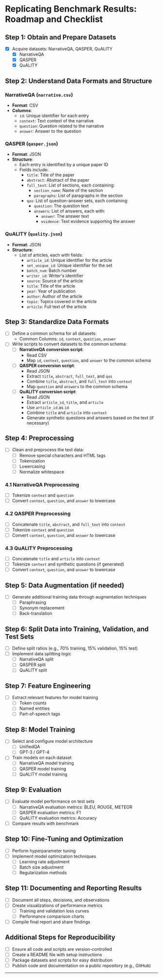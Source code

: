 # Replicating Benchmark Results: Roadmap and Checklist

## Step 1: Obtain and Prepare Datasets
- [x] Acquire datasets: NarrativeQA, QASPER, QuALITY
  - [x] NarrativeQA
  - [x] QASPER
  - [x] QuALITY

## Step 2: Understand Data Formats and Structure
### NarrativeQA (`narrative.csv`)
- **Format**: CSV
- **Columns**:
  - `id`: Unique identifier for each entry
  - `context`: Text context of the narrative
  - `question`: Question related to the narrative
  - `answer`: Answer to the question

### QASPER (`qasper.json`)
- **Format**: JSON
- **Structure**:
  - Each entry is identified by a unique paper ID
  - Fields include:
    - `title`: Title of the paper
    - `abstract`: Abstract of the paper
    - `full_text`: List of sections, each containing:
      - `section_name`: Name of the section
      - `paragraphs`: List of paragraphs in the section
    - `qas`: List of question-answer sets, each containing:
      - `question`: The question text
      - `answers`: List of answers, each with:
        - `answer`: The answer text
        - `evidence`: Text evidence supporting the answer

### QuALITY (`quality.json`)
- **Format**: JSON
- **Structure**:
  - List of articles, each with fields:
    - `article_id`: Unique identifier for the article
    - `set_unique_id`: Unique identifier for the set
    - `batch_num`: Batch number
    - `writer_id`: Writer's identifier
    - `source`: Source of the article
    - `title`: Title of the article
    - `year`: Year of publication
    - `author`: Author of the article
    - `topic`: Topics covered in the article
    - `article`: Full text of the article


## Step 3: Standardize Data Formats
- [ ] Define a common schema for all datasets:
  - Common Columns: `id`, `context`, `question`, `answer`
- [ ] Write scripts to convert datasets to the common schema:
  - [ ] **NarrativeQA conversion script**:
    - Read CSV
    - Map `id`, `context`, `question`, and `answer` to the common schema
  - [ ] **QASPER conversion script**:
    - Read JSON
    - Extract `title`, `abstract`, `full_text`, and `qas`
    - Combine `title`, `abstract`, and `full_text` into `context`
    - Map `question` and `answers` to the common schema
  - [ ] **QuALITY conversion script**:
    - Read JSON
    - Extract `article_id`, `title`, and `article`
    - Use `article_id` as `id`
    - Combine `title` and `article` into `context`
    - Generate synthetic questions and answers based on the text (if necessary)

## Step 4: Preprocessing
- [ ] Clean and preprocess the text data:
  - [ ] Remove special characters and HTML tags
  - [ ] Tokenization
  - [ ] Lowercasing
  - [ ] Normalize whitespace

### 4.1 NarrativeQA Preprocessing
- [ ] Tokenize `context` and `question`
- [ ] Convert `context`, `question`, and `answer` to lowercase

### 4.2 QASPER Preprocessing
- [ ] Concatenate `title`, `abstract`, and `full_text` into `context`
- [ ] Tokenize `context` and `question`
- [ ] Convert `context`, `question`, and `answer` to lowercase

### 4.3 QuALITY Preprocessing
- [ ] Concatenate `title` and `article` into `context`
- [ ] Tokenize `context` and synthetic questions (if generated)
- [ ] Convert `context`, `question`, and `answer` to lowercase

## Step 5: Data Augmentation (if needed)
- [ ] Generate additional training data through augmentation techniques
  - [ ] Paraphrasing
  - [ ] Synonym replacement
  - [ ] Back-translation

## Step 6: Split Data into Training, Validation, and Test Sets
- [ ] Define split ratios (e.g., 70% training, 15% validation, 15% test)
- [ ] Implement data splitting logic
  - [ ] NarrativeQA split
  - [ ] QASPER split
  - [ ] QuALITY split

## Step 7: Feature Engineering
- [ ] Extract relevant features for model training
  - [ ] Token counts
  - [ ] Named entities
  - [ ] Part-of-speech tags

## Step 8: Model Training
- [ ] Select and configure model architecture
  - [ ] UnifiedQA
  - [ ] GPT-3 / GPT-4
- [ ] Train models on each dataset
  - [ ] NarrativeQA model training
  - [ ] QASPER model training
  - [ ] QuALITY model training

## Step 9: Evaluation
- [ ] Evaluate model performance on test sets
  - [ ] NarrativeQA evaluation metrics: BLEU, ROUGE, METEOR
  - [ ] QASPER evaluation metrics: F1
  - [ ] QuALITY evaluation metrics: Accuracy
- [ ] Compare results with benchmark

## Step 10: Fine-Tuning and Optimization
- [ ] Perform hyperparameter tuning
- [ ] Implement model optimization techniques
  - [ ] Learning rate adjustment
  - [ ] Batch size adjustment
  - [ ] Regularization methods

## Step 11: Documenting and Reporting Results
- [ ] Document all steps, decisions, and observations
- [ ] Create visualizations of performance metrics
  - [ ] Training and validation loss curves
  - [ ] Performance comparison charts
- [ ] Compile final report and share findings

## Additional Steps for Reproducibility
- [ ] Ensure all code and scripts are version-controlled
- [ ] Create a README file with setup instructions
- [ ] Package datasets and scripts for easy distribution
- [ ] Publish code and documentation on a public repository (e.g., GitHub)

---
